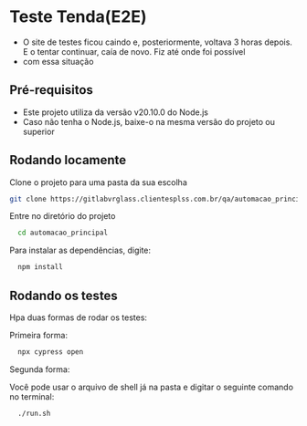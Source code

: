 # Teste Tenda(E2E) 
- O site de testes ficou caindo e, posteriormente, voltava 3 horas depois. E o tentar continuar, caía de novo. Fiz até onde foi possível
- com essa situação
## Pré-requisitos
- Este projeto utiliza da versão v20.10.0 do Node.js
- Caso não tenha o Node.js, baixe-o na mesma versão do projeto ou superior

## Rodando locamente

Clone o projeto para uma pasta da sua escolha

```bash
git clone https://gitlabvrglass.clientesplss.com.br/qa/automacao_principal.git
```

Entre no diretório do projeto

```bash
  cd automacao_principal
```

Para instalar as dependências, digite:
```bash
  npm install
```

## Rodando os testes

Hpa duas formas de rodar os testes:

Primeira forma:

```bash
  npx cypress open
```

Segunda forma:

Você pode usar o arquivo de shell já na pasta e digitar o seguinte comando no terminal:

```bash
  ./run.sh
```
